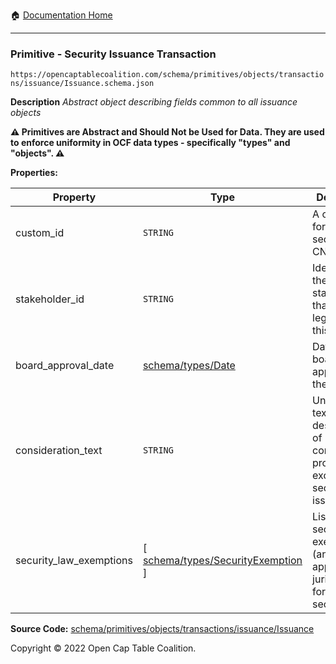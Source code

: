 :house: [Documentation Home](/docs/README.md)

---

### Primitive - Security Issuance Transaction

`https://opencaptablecoalition.com/schema/primitives/objects/transactions/issuance/Issuance.schema.json`

**Description** _Abstract object describing fields common to all issuance objects_

**:warning: Primitives are Abstract and Should Not be Used for Data. They are used to enforce uniformity in OCF data types - specifically "types" and "objects". :warning:**

**Properties:**

| Property                | Type                                                                          | Description                                                                               | Required   |
| ----------------------- | ----------------------------------------------------------------------------- | ----------------------------------------------------------------------------------------- | ---------- |
| custom_id               | `STRING`                                                                      | A custom ID for this security (e.g. CN-1.)                                                | `REQUIRED` |
| stakeholder_id          | `STRING`                                                                      | Identifier for the stakeholder that holds legal title to this security                    | `REQUIRED` |
| board_approval_date     | [schema/types/Date](/docs/schema/types/Date.md)                               | Date of board approval for the security                                                   | -          |
| consideration_text      | `STRING`                                                                      | Unstructured text description of consideration provided in exchange for security issuance | -          |
| security_law_exemptions | [ [schema/types/SecurityExemption](/docs/schema/types/SecurityExemption.md) ] | List of security law exemptions (and applicable jurisdictions) for this security          | `REQUIRED` |

**Source Code:** [schema/primitives/objects/transactions/issuance/Issuance](../../../../../../schema/primitives/objects/transactions/issuance/Issuance.schema.json)

Copyright © 2022 Open Cap Table Coalition.
